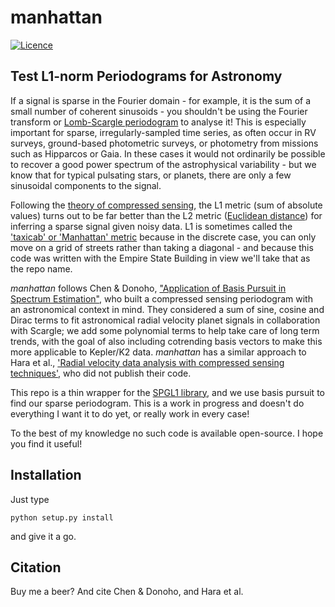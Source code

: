 # manhattan
[![Licence](https://img.shields.io/badge/License-LGPL%20v2.1-blue.svg?style=flat)](https://www.gnu.org/licenses/old-licenses/lgpl-2.1.html)


## Test L1-norm Periodograms for Astronomy

If a signal is sparse in the Fourier domain - for example, it is the sum of a small number of coherent sinusoids - you shouldn't be using the Fourier transform or [Lomb-Scargle periodogram](https://en.wikipedia.org/wiki/Least-squares_spectral_analysis) to analyse it! This is especially important for sparse, irregularly-sampled time series, as often occur in RV surveys, ground-based photometric surveys, or photometry from missions such as Hipparcos or Gaia. In these cases it would not ordinarily be possible to recover a good power spectrum of the astrophysical variability - but we know that for typical pulsating stars, or planets, there are only a few sinusoidal components to the signal.

Following the [theory of compressed sensing](https://arxiv.org/abs/math/0503066), the L1 metric (sum of absolute values) turns out to be far better than the L2 metric ([Euclidean distance](https://en.wikipedia.org/wiki/Norm_(mathematics)#Euclidean_norm)) for inferring a sparse signal given noisy data. L1 is sometimes called the ['taxicab' or 'Manhattan' metric](https://en.wikipedia.org/wiki/Taxicab_geometry) because in the discrete case, you can only move on a grid of streets rather than taking a diagonal - and because this code was written with the Empire State Building in view we'll take that as the repo name. 

*manhattan* follows Chen & Donoho, ["Application of Basis Pursuit in Spectrum Estimation"](http://ieeexplore.ieee.org/document/681827/), who built a compressed sensing periodogram with an astronomical context in mind. They considered a sum of sine, cosine and Dirac terms to fit astronomical radial velocity planet signals in collaboration with Scargle; we add some polynomial terms to help take care of long term trends, with the goal of also including cotrending basis vectors to make this more applicable to Kepler/K2 data. *manhattan* has a similar approach to Hara et al., ['Radial velocity data analysis with compressed sensing techniques'](http://adsabs.harvard.edu/abs/2017MNRAS.464.1220H), who did not publish their code. 

This repo is a thin wrapper for the [SPGL1 library](https://github.com/drrelyea/SPGL1_python_port), and we use basis pursuit to find our sparse periodogram. This is a work in progress and doesn't do everything I want it to do yet, or really work in every case! 

To the best of my knowledge no such code is available open-source. I hope you find it useful! 


## Installation

Just type 

`python setup.py install` 

and give it a go.

## Citation

Buy me a beer? And cite Chen & Donoho, and Hara et al.